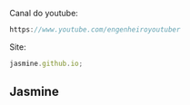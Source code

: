 Canal do youtube:

```js
https://www.youtube.com/engenheiroyoutuber
```

Site:

```js
jasmine.github.io;
```

## Jasmine
